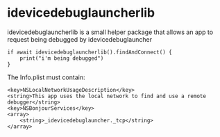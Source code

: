 # idevicedebuglauncherlib

idevicedebuglauncherlib is a small helper package that allows an app to request being debugged by idevicedebuglauncher

    if await idevicedebuglauncherlib().findAndConnect() {
        print("i'm being debugged")
    }

The Info.plist must contain:

    <key>NSLocalNetworkUsageDescription</key>
    <string>This app uses the local network to find and use a remote debugger</string>
    <key>NSBonjourServices</key>
    <array>
        <string>_idevicedebuglauncher._tcp</string>
    </array>
